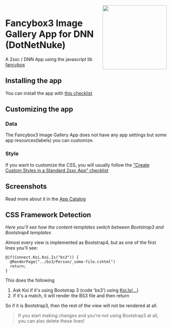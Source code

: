 <image src="app-icon.png" align="right" width="200px">

# Fancybox3 Image Gallery App for DNN (DotNetNuke)

A 2sxc / DNN App using the javascript lib [fancybox](https://github.com/fancyapps/fancybox)

## Installing the app

You can install the app with [this checklist](https://azing.org/2sxc/r/A1Usfevs)

## Customizing the app

### Data

The Fancybox3 Image Gallery App does not have any app settings but some app resources(labels) you can customize.

### Style

If you want to customize the CSS, you will usually follow the ["Create Custom Styles in a Standard 2sxc App" checklist](https://azing.org/2sxc/r/gg_aB9FD)

## Screenshots

Read more about it in the [App Catalog](https://2sxc.org/en/apps/app/gallery-app-using-fancybox)

## CSS Framework Detection

_Here you'll see how the content-templates switch between Bootstrap3 and Bootstrap4 templates_

Almost every view is implemented as Bootstrap4, but as one of the first lines you'll see:

```
@if(Connect.Koi.Koi.Is("bs3")) {
  @RenderPage("../bs3/Person/_some-file.cshtml")
  return;
}
```

This does the following

1. Ask Koi if it's using Bootstrap 3 (code 'bs3') using [Koi.Is(...)](https://connect-koi.net/components)
1. If it's a match, it will render the BS3 file and then return

So if it is Bootstrap3, then the rest of the view will not be rendered at all.

> If you start making changes and you're not using Bootstrap3 at all, you can also delete these lines!
